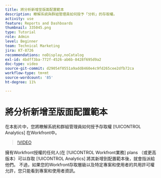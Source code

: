 ```yaml
---
title: 將分析新增至版面配置範本
description: 瞭解系統與群組管理員如何授予「分析」的存取權。
activity: use
feature: Reports and Dashboards
thumbnail: 335045.png
type: Tutorial
role: Admin
level: Beginner
team: Technical Marketing
jira: KT-8726
recommendations: noDisplay,noCatalog
exl-id: 4bdff3ba-772f-4526-ab6b-8428f695d9a2
doc-type: video
source-git-commit: d29054f0551a9add8460e4c9fd265cee2dfb72ca
workflow-type: tm+mt
source-wordcount: '85'
ht-degree: 11%

---
```


# 將分析新增至版面配置範本

在本影片中，您將瞭解系統和群組管理員如何授予存取權 [!UICONTROL Analytics] 在Workfront中。


>[!VIDEO](https://video.tv.adobe.com/v/335045/?quality=12&learn=on)

擁有Workfront授權的任何人(在 [!UICONTROL Workfront業務] plans （或更高版本）可以存取 [!UICONTROL Analytics] 將其新增到配置範本後，就會指派給他們。 不過，如果您的Workfront存取層級以及特定專案和使用者的共用許可權允許，您只能看到專案和使用者資訊。
